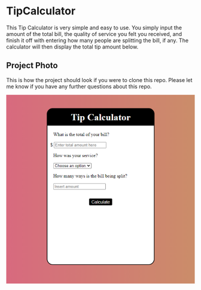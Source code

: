 # TipCalculator

This Tip Calculator is very simple and easy to use. You simply input the amount of the total bill, the quality of service you felt you received, and finish it off with entering how many people are splitting the bill, if any. The calculator will then display the total tip amount below.

## Project Photo

This is how the project should look if you were to clone this repo. Please let me know if you have any further questions about this repo.

<img src="Assets\Images\Screenshot_4.png" alt="picture_of_tip_calculator">
